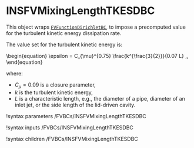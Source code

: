 # INSFVMixingLengthTKESDBC

This object wraps [`FVFunctionDirichletBC`](FVFunctionDirichletBC.md),
to impose a precomputed value for the turbulent kinetic energy dissipation rate.

The value set for the turbulent kinetic energy is:

\begin{equation}
\epsilon = C_{\mu}^{0.75} \frac{k^{\frac{3}{2}}}{0.07 L} \,,
\end{equation}

where:

- $C_{\mu} = 0.09$ is a closure parameter,
- $k$ is the turbulent kinetic energy,
- $L$ is a characteristic length, e.g., the diameter of a pipe, diameter of an inlet jet, or the side length of the lid-driven cavity.

!syntax parameters /FVBCs/INSFVMixingLengthTKESDBC

!syntax inputs /FVBCs/INSFVMixingLengthTKESDBC

!syntax children /FVBCs/INSFVMixingLengthTKESDBC
